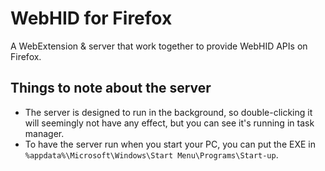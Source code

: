 # WebHID for Firefox

A WebExtension & server that work together to provide WebHID APIs on Firefox. 

## Things to note about the server

- The server is designed to run in the background, so double-clicking it will seemingly not have any effect, but you can see it's running in task manager.
- To have the server run when you start your PC, you can put the EXE in `%appdata%\Microsoft\Windows\Start Menu\Programs\Start-up`.
